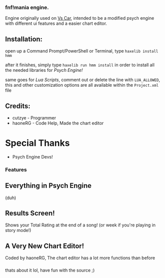 ### fnf!mania engine.
Engine originally used on [Vs Car](https://gamebanana.com/wips/73376), intended to be a modified psych engine with different ui features and a easier chart editor.

## Installation:

open up a Command Prompt/PowerShell or Terminal, type `haxelib install hmm`

after it finishes, simply type `haxelib run hmm install` in order to install all the needed libraries for *Psych Engine!*

same goes for *Lua Scripts*, comment out or delete the line with `LUA_ALLOWED`, this and other customization options are all available within the `Project.xml` file

## Credits:
* cutzye - Programmer
* haoneRG - Code Help, Made the chart editor

# Special Thanks
* Psych Engine Devs!

### Features

## Everything in Psych Engine
(duh)

## Results Screen!
Shows your Total Rating at the end of a song! (or week if you're playing in story mode!)

## A Very New Chart Editor!
Coded by haoneRG, The chart editor has a lot more functions than before

### 

thats about it lol, have fun with the source ;)
